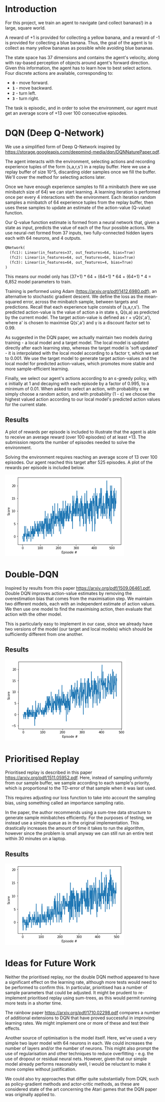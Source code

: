 # Introduction

For this project, we train an agent to navigate (and collect bananas!) in a large, square world.  

A reward of +1 is provided for collecting a yellow banana, and a reward of -1 is provided for collecting a blue banana.  Thus, the goal of the agent is to collect as many yellow bananas as possible while avoiding blue bananas.  

The state space has 37 dimensions and contains the agent's velocity, along with ray-based perception of objects around agent's forward direction.  Given this information, the agent has to learn how to best select actions.  Four discrete actions are available, corresponding to:
- **`0`** - move forward.
- **`1`** - move backward.
- **`2`** - turn left.
- **`3`** - turn right.

The task is episodic, and in order to solve the environment, our agent must get an average score of +13 over 100 consecutive episodes.


# DQN (Deep Q-Network)

We use a simplified form of Deep Q-Network inspired by https://storage.googleapis.com/deepmind-media/dqn/DQNNaturePaper.pdf.

The agent interacts with the environment, selecting actions and recording experience tuples of the form (s,a,r,s') in a replay buffer. Here we use a replay buffer of size 10^5, discarding older samples once we fill the buffer. We'll cover the method for selecting actions later.

Once we have enough experience samples to fill a minibatch (here we use minibatch size of 64) we can start learning. A learning iteration is performed once per every 4 interactions with the environment. Each iteration random samples a minibatch of 64 experience tuples from the replay buffer, then uses these samples to update an estimate of the action-value (Q-value) function.

Our Q-value function estimate is formed from a neural network that, given a state as input, predicts the value of each of the four possible actions. We use neural-net formed from 37 inputs, two fully-connected hidden layers each with 64 neurons, and 4 outputs.

    QNetwork(
      (fc1): Linear(in_features=37, out_features=64, bias=True)
      (fc2): Linear(in_features=64, out_features=64, bias=True)
      (fc3): Linear(in_features=64, out_features=4, bias=True)
    )

This means our model only has (37+1) * 64 + (64+1) * 64 + (64+1) * 4 = 6,852 model parameters to train.

Training is performed using Adam (https://arxiv.org/pdf/1412.6980.pdf), an alternative to stochastic gradient descent. We define the loss as the mean-squared error, across the minibatch sample, between targets and predictions. Recall that each experience tuple consists of (s,a,r,s'). The predicted action-value is the value of action a in state s, Q(s,a) as predicted by the current model. The target action-value is defined as r + γQ(s',a'), where a' is chosen to maximise Q(s',a') and γ is a discount factor set to 0.99.

As suggested in the DQN paper, we actually maintain two models during training - a local model and a target model. The local model is updated directly after each learning step, whereas the target model is 'soft updated' - it is interpolated with the local model according to a factor τ, which we set to 0.001.  We use the target model to generate target action-values and the local model for predicted action-values, which promotes more stable and more sample-efficient learning.

Finally, we select our agent's actions according to an ε-greedy policy, with ε initially at 1 and decaying with each episode by a factor of 0.995, to a minimum of 0.01. When asked to select an action, with probability ε we simply choose a random action, and with probability (1 - ε) we choose the highest valued action according to our local model's predicted action values for the current state.



## Results

A plot of rewards per episode is included to illustrate that the agent is able to receive an average reward (over 100 episodes) of at least +13. The submission reports the number of episodes needed to solve the environment.

Solving the environment requires reaching an average score of 13 over 100 episodes. Our agent reached this target after 525 episodes. A plot of the rewards per episode is included below.

![Reward Graph of DQN](https://github.com/chris838/banana-collector/blob/master/results/dqn_64_64.png)



# Double-DQN

Inspired by results from this paper https://arxiv.org/pdf/1509.06461.pdf, Double DQN improves action-value estimates by removing the overestimation bias that comes from the maximisation step. We maintain two different models, each with an independent estimate of action values. We then use one model to find the maximising action, then evaluate that action with the other model.

This is particularly easy to implement in our case, since we already have two versions of the model (our target and local models) which should be sufficiently different from one another.

## Results

![Reward Graph of Double DQN](https://github.com/chris838/banana-collector/blob/master/results/double_dqn_64_64.png)



# Prioritised Replay

Prioritised replay is described in this paper https://arxiv.org/pdf/1511.05952.pdf. Here, instead of sampling uniformly from our sample buffer, we sample according to each sample's priority, which is proportional to the TD-error of that sample when it was last used.

This requires adjusting our loss function to take into account the sampling bias, using something called an importance sampling ratio.

In the paper, the author recommends using a sum-tree data structure to generate sample minibatches efficiently. For the purposes of testing, we instead use a simple queue as in the original implementation. This drastically increases the amount of time it takes to run the algorithm, however since the problem is small anyway we can still run an entire test within 30 minutes on a laptop.


## Results

![Reward Graph of Prioritised Replay](https://github.com/chris838/banana-collector/blob/master/results/prioritised_dqn_64_64.png)



# Ideas for Future Work

Neither the prioritised replay, nor the double DQN method appeared to have a significant effect on the learning rate, although more tests would need to be performed to confirm this. In particular, prioritised has a number of sample parameters that could be adjusted. It might be prudent to re-implement prioritised replay using sum-trees, as this would permit running more tests in a shorter time.

The rainbow paper https://arxiv.org/pdf/1710.02298.pdf compares a number of additional extensions to DQN that have proved successful in improving learning rates. We might implement one or more of these and test their effects.

Another source of optimisation is the model itself. Here, we've used a very simple two layer model with 64 neurons in each. We could increases the number of layers and/or the number of neurons. This might also prompt the use of regularisation and other techniques to reduce overfitting - e.g. the use of dropout or residual neural nets. However, given that our simple model already performs reasonably well, I would be reluctant to make it more complex without justification.

We could also try approaches that differ quite substantially from DQN, such as policy-gradient methods and actor-critic methods, as these are considered state of the art concerning the Atari games that the DQN paper was originally applied to.
